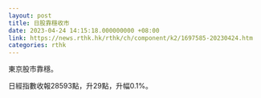 ```yaml
---
layout: post
title: 日股靠穩收市
date: 2023-04-24 14:15:18.000000000 +08:00
link: https://news.rthk.hk/rthk/ch/component/k2/1697585-20230424.htm
categories: rthk
---
```


東京股市靠穩。

日經指數收報28593點，升29點，升幅0.1%。
